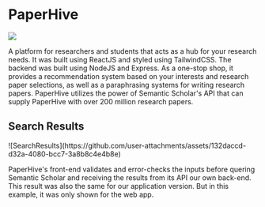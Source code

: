 <h1>PaperHive</h1>
<img src="![PaperHiveSVG!-cropped](https://github.com/user-attachments/assets/5004d53a-1aae-4385-9c7b-8cd7a6ba43cc)" />
</div>

<p>A platform for researchers and students that acts as a hub for your research needs. It was built using ReactJS and styled using TailwindCSS. The backend was built using NodeJS and Express. As a one-stop shop, it provides a recommendation system based on your interests and research paper selections, as well as a paraphrasing systems for writing research papers. PaperHive utilizes the power of Semantic Scholar's API that can supply PaperHive with over 200 million research papers. </p>

<h2>Search Results</h2>
![SearchResults](https://github.com/user-attachments/assets/132daccd-d32a-4080-bcc7-3a8b8c4e4b8e)
<p>PaperHive's front-end validates and error-checks the inputs before quering Semantic Scholar and receiving the results from its API our own back-end. This result was also the same for our application version. But in this example, it was only shown for the web app. </p>
